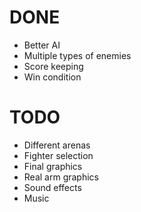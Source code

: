 # DONE
* Better AI
* Multiple types of enemies
* Score keeping
* Win condition

# TODO
* Different arenas
* Fighter selection
* Final graphics
* Real arm graphics
* Sound effects
* Music
